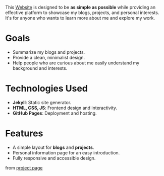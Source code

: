 This [Website](https://koichin.com) is designed to be **as simple as possible** while providing an effective platform to showcase my blogs, projects, and personal interests. It's for anyone who wants to learn more about me and explore my work.

# Goals
- Summarize my blogs and projects.
- Provide a clean, minimalist design.
- Help people who are curious about me easily understand my background and interests.

# Technologies Used

- **Jekyll**: Static site generator.
- **HTML, CSS, JS**: Frontend design and interactivity.
- **GitHub Pages**: Deployment and hosting.

# Features

- A simple layout for **blogs** and **projects**.
- Personal information page for an easy introduction.
- Fully responsive and accessible design.

from [project page](https://koichin.com/project/my-website)